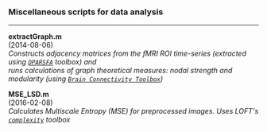 ### Miscellaneous scripts for data analysis
___

**extractGraph.m** <br /> 
(2014-08-06) <br /> 
_Constructs adjacency matrices from the fMRI ROI time-series (extracted using [`DPARSFA`](http://rfmri.org/DPARSF/) toolbox)
and_ <br />
_runs calculations of graph theoretical measures: nodal strength and modularity (using [`Brain Connectivity Toolbox`](https://sites.google.com/site/bctnet/))_

**MSE_LSD.m** <br />
(2016-02-08) <br />
_Calculates Multiscale Entropy (MSE) for preprocessed images. Uses  LOFT's [`complexity`](http://loft-lab.org/index-5-2.html) toolbox_ <br />



